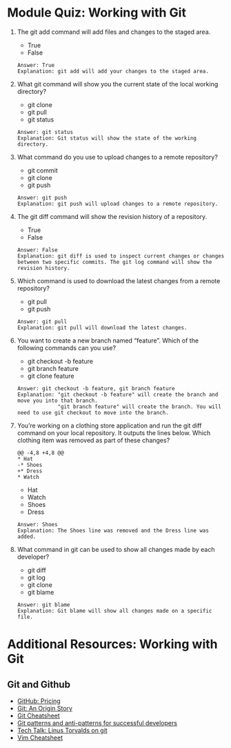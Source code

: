 # Module Quiz: Working with Git

1. The git add command will add files and changes to the staged area.
   - True
   - False
   ```
   Answer: True
   Explanation: git add will add your changes to the staged area.
   ```

2. What git command will show you the current state of the local working directory?
   - git clone
   - git pull
   - git status
   ```
   Answer: git status
   Explanation: Git status will show the state of the working directory.
   ```

3. What command do you use to upload changes to a remote repository?
   - git commit
   - git clone
   - git push
   ```
   Answer: git push
   Explanation: git push will upload changes to a remote repository.
   ```

4. The git diff command will show the revision history of a repository.
   - True
   - False
   ```
   Answer: False
   Explanation: git diff is used to inspect current changes or changes between two specific commits. The git log command will show the revision history.
   ```

5. Which command is used to download the latest changes from a remote repository?
   - git pull
   - git push
   ```
   Answer: git pull
   Explanation: git pull will download the latest changes.
   ```

6. You want to create a new branch named “feature”. Which of the following commands can you use?
   - git checkout -b feature
   - git branch feature
   - git clone feature
   ```
   Answer: git checkout -b feature, git branch feature
   Explanation: "git checkout -b feature" will create the branch and move you into that branch.
                "git branch feature" will create the branch. You will need to use git checkout to move into the branch.
   ```

7. You’re working on a clothing store application and run the git diff command on your local repository. It outputs the lines below. Which clothing item was removed as part of these changes?
   ```
   @@ -4,8 +4,8 @@
   * Hat
   -* Shoes
   +* Dress
   * Watch
   ```
   - Hat
   - Watch
   - Shoes
   - Dress
   ```
   Answer: Shoes
   Explanation: The Shoes line was removed and the Dress line was added.
   ```

8. What command in git can be used to show all changes made by each developer?
   - git diff
   - git log
   - git clone
   - git blame
   ```
   Answer: git blame
   Explanation: Git blame will show all changes made on a specific file.
   ```


# Additional Resources: Working with Git

## Git and Github

- [GitHub: Pricing](https://github.com/pricing)
- [Git: An Origin Story](https://www.linuxjournal.com/content/git-origin-story)
- [Git Cheatsheet](https://education.github.com/git-cheat-sheet-education.pdf)
- [Git patterns and anti-patterns for successful developers](https://youtu.be/t_4lLR6F_yk)
- [Tech Talk: Linus Torvalds on git](https://www.youtube.com/watch?v=4XpnKHJAok8)
- [Vim Cheatsheet](https://devhints.io/vim)